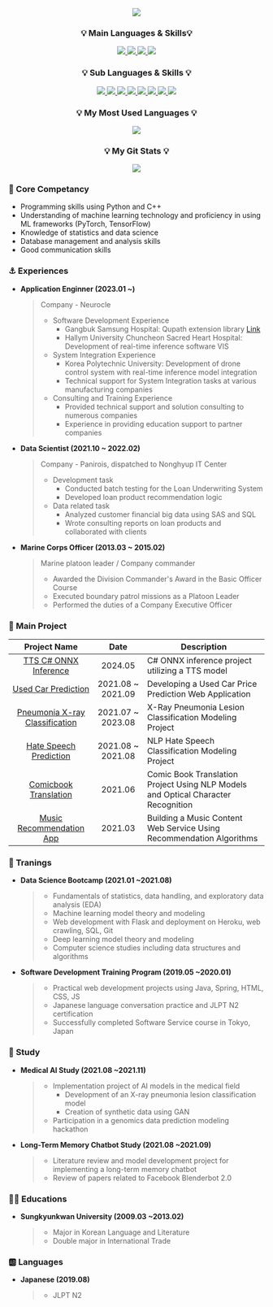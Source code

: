 <!-- Header -->
<p align="center"><img src="https://capsule-render.vercel.app/api?type=venom&color=auto,100:8CA6DB&height=200&section=header&text=Hansaem's%20Github&fontSize=60&animation=fadeIn&fontAlignY=38&descAlignY=62&descAlign=75"/></a></p>

<h3 align="center">💡 Main Languages & Skills💡</h3>

<p align="center">
  <a href="https://github.com/mugan1">
    <img src="https://img.shields.io/badge/Python-3776AB?style=flat&logo=Python&logoColor=white"> <img src="https://img.shields.io/badge/cplusplus-00599C?style=flat&logo=cplusplus&logoColor=white"> <img src="https://img.shields.io/badge/pytorch-EE4C2C?style=flat&logo=pytorch&logoColor=white"> <img src="https://img.shields.io/badge/tensorflow-FF6F00?style=flat&logo=tensorflow&logoColor=white"> 
  </a>
</p>

<h3 align="center">💡 Sub Languages & Skills 💡</h3>

<p align="center">
  <a href="https://github.com/mugan1">
    <img src="https://img.shields.io/badge/csharp-512BD4?style=flat&logo=Python&logoColor=white"> <img src="https://img.shields.io/badge/openjdk-437291?style=flat&logo=openjdk-&logoColor=white">
    <img src="https://img.shields.io/badge/mysql-4479A1?style=flat&logo=mysql&logoColor=white"> <img src="https://img.shields.io/badge/postgresql-4169E1?style=flat&logo=postgresql&logoColor=white">
    <img src="https://img.shields.io/badge/qt-41CD52?style=flat&logo=qt&logoColor=white"> <img src="https://img.shields.io/badge/flask-000000?style=flat&logo=flask&logoColor=white"> <img src="https://img.shields.io/badge/git-F05032?style=flat&logo=git&logoColor=white"> <img src="https://img.shields.io/badge/docker-2496ED?style=flat&logo=docker&logoColor=white"> 
  </a>
</p>

<h3 align="center">💡 My Most Used Languages 💡</h3>
<p align="center">
  <a href="https://github.com/mugan1">
    <img align="center" src="https://github-readme-stats.vercel.app/api/top-langs/?username=mugan1&layout=compact&show_icons=true&show_owner=true&hide_title=true&theme=true&hide=true" />
  </a>
</p>
<h3 align="center">💡 My Git Stats 💡</h3>
<p align="center">
  <a href="https://github.com/mugan1">
    <img align="center" src="https://github-readme-stats.vercel.app/api?username=mugan1&hide=true&hide_title=true&show_icons=true&include_all_commits=true&theme=true" />
  </a>
</p>

  
### 🥇 Core Competancy

* Programming skills using Python and C++
* Understanding of machine learning technology and proficiency in using ML frameworks (PyTorch, TensorFlow)
* Knowledge of statistics and data science
* Database management and analysis skills
* Good communication skills

### ⚓ Experiences

- **Application Enginner (2023.01 ~)**
  > Company - Neurocle  
  > - Software Development Experience
  >     - Gangbuk Samsung Hospital: Qupath extension library [Link](https://github.com/enoong/qupath-extension-neuror)
  >     - Hallym University Chuncheon Sacred Heart Hospital: Development of real-time inference software VIS
  > - System Integration Experience
  >     - Korea Polytechnic University: Development of drone control system with real-time inference model integration
  >     - Technical support for System Integration tasks at various manufacturing companies
  > - Consulting and Training Experience
  >     - Provided technical support and solution consulting to numerous companies
  >     - Experience in providing education support to partner companies
  
- **Data Scientist (2021.10 ~ 2022.02)**
  > Company - Panirois, dispatched to Nonghyup IT Center  
  > - Development task
  >     - Conducted batch testing for the Loan Underwriting System
  >     - Developed loan product recommendation logic
  > - Data related task 
  >     - Analyzed customer financial big data using SAS and SQL
  >     - Wrote consulting reports on loan products and collaborated with clients
  
- **Marine Corps Officer (2013.03 ~ 2015.02)**
  > Marine platoon leader / Company commander
  > - Awarded the Division Commander's Award in the Basic Officer Course 
  > - Executed boundary patrol missions as a Platoon Leader
  > - Performed the duties of a Company Executive Officer
  
###  🔖 Main Project
| Project Name | Date | Description |
|:------------:|:----:|------|
| [TTS C# ONNX Inference](https://github.com/mugan1/vits_csharp_onnx) | 2024.05 | C# ONNX inference project utilizing a TTS model |
| [Used Car Prediction](https://github.com/mugan1/Used_Car_Prediction) | 2021.08 ~ 2021.09 | Developing a Used Car Price Prediction Web Application |
| [Pneumonia X-ray Classification](https://github.com/mugan1/Pneumonia_X-ray_Classification) | 2021.07 ~ 2023.08 | X-Ray Pneumonia Lesion Classification Modeling Project |
| [Hate Speech Prediction](https://github.com/mugan1/pytorch_hate_speech) | 2021.08 ~ 2021.08 | NLP Hate Speech Classification Modeling Project |
| [Comicbook Translation](https://github.com/mugan1/comic_translation) | 2021.06 | Comic Book Translation Project Using NLP Models and Optical Character Recognition |
| [Music Recommendation App](https://github.com/mugan1/muse_spotipy_recommendation) | 2021.03 | Building a Music Content Web Service Using Recommendation Algorithms |


### 💪 Tranings

- **Data Science Bootcamp  (2021.01 ~2021.08)**
  > - Fundamentals of statistics, data handling, and exploratory data analysis (EDA)
  > - Machine learning model theory and modeling
  > - Web development with Flask and deployment on Heroku, web crawling, SQL, Git
  > - Deep learning model theory and modeling
  > - Computer science studies including data structures and algorithms
- **Software Development Training Program  (2019.05 ~2020.01)**
  > - Practical web development projects using Java, Spring, HTML, CSS, JS
  > - Japanese language conversation practice and JLPT N2 certification
  > - Successfully completed Software Service course in Tokyo, Japan
### 📘 Study
- **Medical AI Study (2021.08 ~2021.11)**
  > - Implementation project of AI models in the medical field
  >     - Development of an X-ray pneumonia lesion classification model
  >     - Creation of synthetic data using GAN
  > - Participation in a genomics data prediction modeling hackathon
- **Long-Term Memory Chatbot Study  (2021.08 ~2021.09)**
  > - Literature review and model development project for implementing a long-term memory chatbot
  > - Review of papers related to Facebook Blenderbot 2.0
### 👨‍🎓 Educations
- **Sungkyunkwan University (2009.03 ~2013.02)**
    > - Major in Korean Language and Literature
    > - Double major in International Trade
### 🆎 Languages
- **Japanese (2019.08)**
    > - JLPT N2
